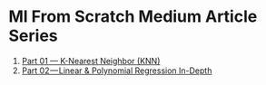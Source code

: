 # Ml From Scratch Medium Article Series

1. [Part 01 — K-Nearest Neighbor (KNN)](https://medium.com/@rohit-krishna/ml-from-scratch-part-01-k-nearest-neighbor-knn-fd2071cc3ccc)
2. [Part 02 — Linear & Polynomial Regression In-Depth](https://medium.com/@rohit-krishna/ml-from-scratch-part-02-linear-polynomial-regression-in-depth-baaff21d0a15)
